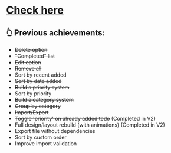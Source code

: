 # [Check here](https://github.com/tquintal/to-do-app-v2/)

## 👆 Previous achievements:

- ~~Delete option~~
- ~~"Completed" list~~
- ~~Edit option~~
- ~~Remove all~~
- ~~Sort by recent added~~
- ~~Sort by date added~~
- ~~Build a priority system~~
- ~~Sort by priority~~
- ~~Build a category system~~
- ~~Group by category~~
- ~~Import/Export~~
- ~~Toggle 'priority' on already added todo~~ (Completed in V2)
- ~~Full design/layout rebuild (with animations)~~ (Completed in V2)
- Export file without dependencies
- Sort by custom order
- Improve import validation
